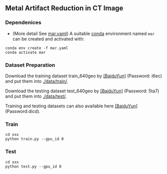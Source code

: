## Metal Artifact Reduction in CT Image

### Dependenices
* (More detail See [mar.yaml](mar.yaml))
A suitable [conda](https://conda.io/) environment named `mar` can be created and activated with:

```
conda env create -f mar.yaml
conda activate mar
```

### Dataset Preparation
Download the training dataset train_640geo by [[BaiduYun]](https://pan.baidu.com/s/1d21KQUDlp8OjxGA0JfNDlw) (Password: i6ec) and put them into [./data/train/](./data/train/).

Download the testing dataset test_640geo by [[BaiduYun]](https://pan.baidu.com/s/1EC2rgU4MWPt6PI9t5PHZ-g) (Password: 5ta7) and put them into [./data/test/](./data/test/).

Training and testing datasets can also available here [[BaiduYun]](https://pan.baidu.com/s/1Tu-vTrx7OYCr7eoRDoAgDw?pwd=dicd#list/path=%2F) (Password:dicd).

### Train
```
cd xxx
python train.py --gpu_id 0
```

### Test
```
cd xxx
python test.py --gpu_id 0
```
